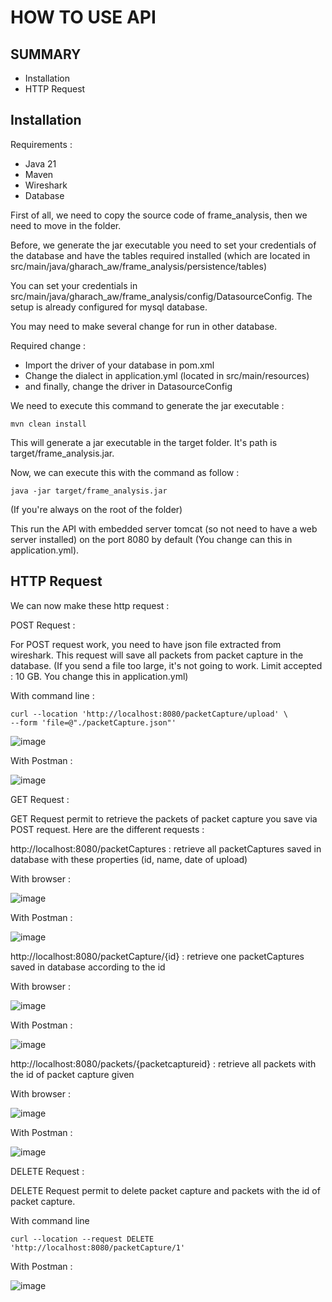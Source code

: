 # HOW TO USE API

## SUMMARY

- Installation
- HTTP Request

## Installation

Requirements :
  - Java 21
  - Maven
  - Wireshark
  - Database

First of all, we need to copy the source code of frame_analysis, then we need to move in the folder. 

Before, we generate the jar executable you need to set your credentials of the database and have the tables required installed (which are located in src/main/java/gharach_aw/frame_analysis/persistence/tables)

You can set your credentials in src/main/java/gharach_aw/frame_analysis/config/DatasourceConfig. The setup is already configured for mysql database. 

You may need to make several change for run in other database.

Required change : 
 - Import the driver of your database in pom.xml
 - Change the dialect in application.yml (located in src/main/resources)
 - and finally, change the driver in DatasourceConfig

We need to execute this command to generate the jar executable : 
```
mvn clean install
```
This will generate a jar executable in the target folder. It's path is target/frame_analysis.jar.

Now, we can execute this with the command as follow :

```
java -jar target/frame_analysis.jar
```

(If you're always on the root of the folder)

This run the API with embedded server tomcat (so not need to have a web server installed) on the port 8080 by default (You change can this in application.yml).  

## HTTP Request 

We can now make these http request :

POST Request :

For POST request work, you need to have json file extracted from wireshark.
This request will save all packets from packet capture in the database. 
(If you send a file too large, it's not going to work. Limit accepted : 10 GB. You change this in application.yml)

With command line :

```
curl --location 'http://localhost:8080/packetCapture/upload' \
--form 'file=@"./packetCapture.json"'
```

![image](https://github.com/AlexTHB/SAE_AppliC/assets/69178823/9d2e7239-51d6-4aee-a023-8cbc5982dd9d)

With Postman :

![image](https://github.com/AlexTHB/SAE_AppliC/assets/69178823/acd5935a-2733-452e-8d7f-ec9078387c6d)

GET Request :

GET Request permit to retrieve the packets of packet capture you save via POST request.
Here are the different requests :

http://localhost:8080/packetCaptures : retrieve all packetCaptures saved in database with these properties (id, name, date of upload)

With browser :

![image](https://github.com/AlexTHB/SAE_AppliC/assets/69178823/03b3d269-27f0-418d-98ef-0166bff72544)

With Postman : 

![image](https://github.com/AlexTHB/SAE_AppliC/assets/69178823/ffb9b646-4122-4445-aeab-48259c1988bd)

http://localhost:8080/packetCapture/{id} : retrieve one packetCaptures saved in database according to the id

With browser :

![image](https://github.com/AlexTHB/SAE_AppliC/assets/69178823/47c12d5b-ddb9-4bc3-84a6-41c30178cbd1)

With Postman : 

![image](https://github.com/AlexTHB/SAE_AppliC/assets/69178823/5ac57db6-66e8-4ead-9509-ab47ce17c659)

http://localhost:8080/packets/{packetcaptureid} : retrieve all packets with the id of packet capture given

With browser :

![image](https://github.com/AlexTHB/SAE_AppliC/assets/69178823/77308971-284b-4739-a436-8b45d6800302)


With Postman : 

![image](https://github.com/AlexTHB/SAE_AppliC/assets/69178823/53d9f7a0-1e47-46fa-b424-fafde3cdc6fe)

DELETE Request :

DELETE Request permit to delete packet capture and packets with the id of packet capture.

With command line 

```
curl --location --request DELETE 'http://localhost:8080/packetCapture/1'
```

With Postman :

![image](https://github.com/AlexTHB/SAE_AppliC/assets/69178823/1ddbf4a1-85a3-4a57-9f22-54fd53dad139)
